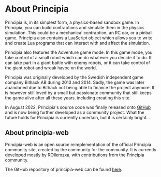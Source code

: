 # About Principia
Principia is, in its simplest form, a physics-based sandbox game. In Principia, you can build contraptions and simulate them in the physics simulation. This could be a mechanical contraption, an RC car, or a pinball game. Principia also contains a LuaScript object which allows you to write and create Lua programs that can interact with and affect the simulation.

Principia also features the Adventure game mode. In this game mode, you take control of a small robot which can do whatever you decide it to do. It can take part in a giant battle with enemy robots, or it can take control of the giant robot and wreak havoc on the world.

Principia was originally developed by the Swedish independent game company Bithack AB during 2013 and 2014. Sadly, the game was later abandoned due to Bithack not being able to finance the project anymore. It is however still loved by a small but passionate community that still keeps the game alive after all these years, including creating this site.

In August 2022, Principia's source code was finally released onto [GitHub](https://github.com/Bithack/principia) and is now being further developed as a community project. What the future holds for Principia is currently uncertain, but it is certainly bright...

## About principia-web
Principia-web is an open source reimplementation of the official Principia community site, created by the community for the community. It is currently developed mostly by ROllerozxa, with contributions from the Principia community.

The GitHub repository of principia-web can be found [here](https://github.com/principia-preservation-project/principia-web).